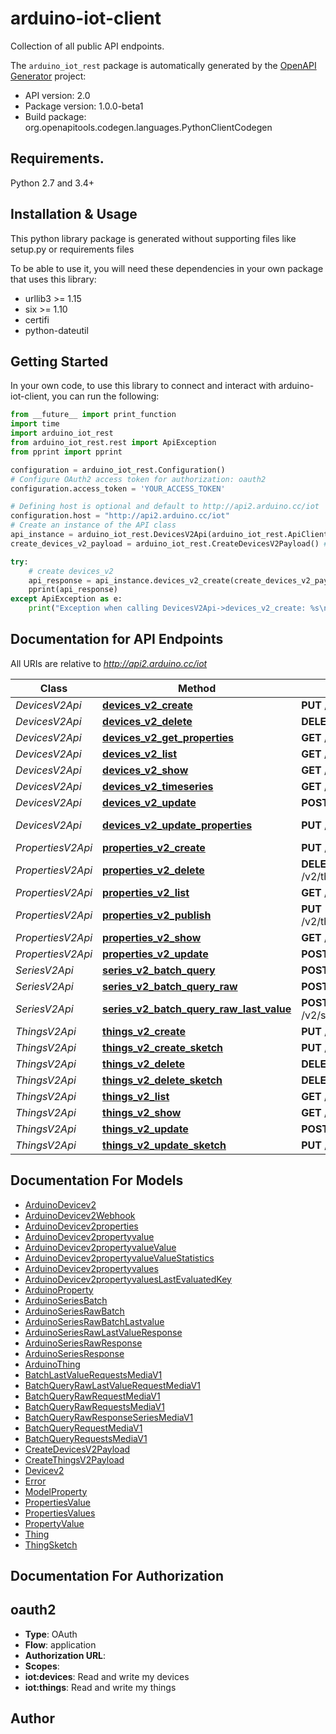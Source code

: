 # arduino-iot-client
Collection of all public API endpoints.

The `arduino_iot_rest` package is automatically generated by the [OpenAPI Generator](https://openapi-generator.tech) project:

- API version: 2.0
- Package version: 1.0.0-beta1
- Build package: org.openapitools.codegen.languages.PythonClientCodegen

## Requirements.

Python 2.7 and 3.4+

## Installation & Usage

This python library package is generated without supporting files like setup.py or requirements files

To be able to use it, you will need these dependencies in your own package that uses this library:

* urllib3 >= 1.15
* six >= 1.10
* certifi
* python-dateutil

## Getting Started

In your own code, to use this library to connect and interact with arduino-iot-client,
you can run the following:

```python
from __future__ import print_function
import time
import arduino_iot_rest
from arduino_iot_rest.rest import ApiException
from pprint import pprint

configuration = arduino_iot_rest.Configuration()
# Configure OAuth2 access token for authorization: oauth2
configuration.access_token = 'YOUR_ACCESS_TOKEN'

# Defining host is optional and default to http://api2.arduino.cc/iot
configuration.host = "http://api2.arduino.cc/iot"
# Create an instance of the API class
api_instance = arduino_iot_rest.DevicesV2Api(arduino_iot_rest.ApiClient(configuration))
create_devices_v2_payload = arduino_iot_rest.CreateDevicesV2Payload() # CreateDevicesV2Payload | DeviceV2 describes a device.

try:
    # create devices_v2
    api_response = api_instance.devices_v2_create(create_devices_v2_payload)
    pprint(api_response)
except ApiException as e:
    print("Exception when calling DevicesV2Api->devices_v2_create: %s\n" % e)

```

## Documentation for API Endpoints

All URIs are relative to *http://api2.arduino.cc/iot*

Class | Method | HTTP request | Description
------------ | ------------- | ------------- | -------------
*DevicesV2Api* | [**devices_v2_create**](arduino_iot_rest/docs/DevicesV2Api.md#devices_v2_create) | **PUT** /v2/devices | create devices_v2
*DevicesV2Api* | [**devices_v2_delete**](arduino_iot_rest/docs/DevicesV2Api.md#devices_v2_delete) | **DELETE** /v2/devices/{id} | delete devices_v2
*DevicesV2Api* | [**devices_v2_get_properties**](arduino_iot_rest/docs/DevicesV2Api.md#devices_v2_get_properties) | **GET** /v2/devices/{id}/properties | getProperties devices_v2
*DevicesV2Api* | [**devices_v2_list**](arduino_iot_rest/docs/DevicesV2Api.md#devices_v2_list) | **GET** /v2/devices | list devices_v2
*DevicesV2Api* | [**devices_v2_show**](arduino_iot_rest/docs/DevicesV2Api.md#devices_v2_show) | **GET** /v2/devices/{id} | show devices_v2
*DevicesV2Api* | [**devices_v2_timeseries**](arduino_iot_rest/docs/DevicesV2Api.md#devices_v2_timeseries) | **GET** /v2/devices/{id}/properties/{pid} | timeseries devices_v2
*DevicesV2Api* | [**devices_v2_update**](arduino_iot_rest/docs/DevicesV2Api.md#devices_v2_update) | **POST** /v2/devices/{id} | update devices_v2
*DevicesV2Api* | [**devices_v2_update_properties**](arduino_iot_rest/docs/DevicesV2Api.md#devices_v2_update_properties) | **PUT** /v2/devices/{id}/properties | updateProperties devices_v2
*PropertiesV2Api* | [**properties_v2_create**](arduino_iot_rest/docs/PropertiesV2Api.md#properties_v2_create) | **PUT** /v2/things/{id}/properties | create properties_v2
*PropertiesV2Api* | [**properties_v2_delete**](arduino_iot_rest/docs/PropertiesV2Api.md#properties_v2_delete) | **DELETE** /v2/things/{id}/properties/{pid} | delete properties_v2
*PropertiesV2Api* | [**properties_v2_list**](arduino_iot_rest/docs/PropertiesV2Api.md#properties_v2_list) | **GET** /v2/things/{id}/properties | list properties_v2
*PropertiesV2Api* | [**properties_v2_publish**](arduino_iot_rest/docs/PropertiesV2Api.md#properties_v2_publish) | **PUT** /v2/things/{id}/properties/{pid}/publish | publish properties_v2
*PropertiesV2Api* | [**properties_v2_show**](arduino_iot_rest/docs/PropertiesV2Api.md#properties_v2_show) | **GET** /v2/things/{id}/properties/{pid} | show properties_v2
*PropertiesV2Api* | [**properties_v2_update**](arduino_iot_rest/docs/PropertiesV2Api.md#properties_v2_update) | **POST** /v2/things/{id}/properties/{pid} | update properties_v2
*SeriesV2Api* | [**series_v2_batch_query**](arduino_iot_rest/docs/SeriesV2Api.md#series_v2_batch_query) | **POST** /v2/series/batch_query | batch_query series_v2
*SeriesV2Api* | [**series_v2_batch_query_raw**](arduino_iot_rest/docs/SeriesV2Api.md#series_v2_batch_query_raw) | **POST** /v2/series/batch_query_raw | batch_query_raw series_v2
*SeriesV2Api* | [**series_v2_batch_query_raw_last_value**](arduino_iot_rest/docs/SeriesV2Api.md#series_v2_batch_query_raw_last_value) | **POST** /v2/series/batch_query_raw/lastvalue | batch_query_raw_last_value series_v2
*ThingsV2Api* | [**things_v2_create**](arduino_iot_rest/docs/ThingsV2Api.md#things_v2_create) | **PUT** /v2/things | create things_v2
*ThingsV2Api* | [**things_v2_create_sketch**](arduino_iot_rest/docs/ThingsV2Api.md#things_v2_create_sketch) | **PUT** /v2/things/{id}/sketch | createSketch things_v2
*ThingsV2Api* | [**things_v2_delete**](arduino_iot_rest/docs/ThingsV2Api.md#things_v2_delete) | **DELETE** /v2/things/{id} | delete things_v2
*ThingsV2Api* | [**things_v2_delete_sketch**](arduino_iot_rest/docs/ThingsV2Api.md#things_v2_delete_sketch) | **DELETE** /v2/things/{id}/sketch | deleteSketch things_v2
*ThingsV2Api* | [**things_v2_list**](arduino_iot_rest/docs/ThingsV2Api.md#things_v2_list) | **GET** /v2/things | list things_v2
*ThingsV2Api* | [**things_v2_show**](arduino_iot_rest/docs/ThingsV2Api.md#things_v2_show) | **GET** /v2/things/{id} | show things_v2
*ThingsV2Api* | [**things_v2_update**](arduino_iot_rest/docs/ThingsV2Api.md#things_v2_update) | **POST** /v2/things/{id} | update things_v2
*ThingsV2Api* | [**things_v2_update_sketch**](arduino_iot_rest/docs/ThingsV2Api.md#things_v2_update_sketch) | **PUT** /v2/things/{id}/sketch/{sketchId} | updateSketch things_v2


## Documentation For Models

 - [ArduinoDevicev2](arduino_iot_rest/docs/ArduinoDevicev2.md)
 - [ArduinoDevicev2Webhook](arduino_iot_rest/docs/ArduinoDevicev2Webhook.md)
 - [ArduinoDevicev2properties](arduino_iot_rest/docs/ArduinoDevicev2properties.md)
 - [ArduinoDevicev2propertyvalue](arduino_iot_rest/docs/ArduinoDevicev2propertyvalue.md)
 - [ArduinoDevicev2propertyvalueValue](arduino_iot_rest/docs/ArduinoDevicev2propertyvalueValue.md)
 - [ArduinoDevicev2propertyvalueValueStatistics](arduino_iot_rest/docs/ArduinoDevicev2propertyvalueValueStatistics.md)
 - [ArduinoDevicev2propertyvalues](arduino_iot_rest/docs/ArduinoDevicev2propertyvalues.md)
 - [ArduinoDevicev2propertyvaluesLastEvaluatedKey](arduino_iot_rest/docs/ArduinoDevicev2propertyvaluesLastEvaluatedKey.md)
 - [ArduinoProperty](arduino_iot_rest/docs/ArduinoProperty.md)
 - [ArduinoSeriesBatch](arduino_iot_rest/docs/ArduinoSeriesBatch.md)
 - [ArduinoSeriesRawBatch](arduino_iot_rest/docs/ArduinoSeriesRawBatch.md)
 - [ArduinoSeriesRawBatchLastvalue](arduino_iot_rest/docs/ArduinoSeriesRawBatchLastvalue.md)
 - [ArduinoSeriesRawLastValueResponse](arduino_iot_rest/docs/ArduinoSeriesRawLastValueResponse.md)
 - [ArduinoSeriesRawResponse](arduino_iot_rest/docs/ArduinoSeriesRawResponse.md)
 - [ArduinoSeriesResponse](arduino_iot_rest/docs/ArduinoSeriesResponse.md)
 - [ArduinoThing](arduino_iot_rest/docs/ArduinoThing.md)
 - [BatchLastValueRequestsMediaV1](arduino_iot_rest/docs/BatchLastValueRequestsMediaV1.md)
 - [BatchQueryRawLastValueRequestMediaV1](arduino_iot_rest/docs/BatchQueryRawLastValueRequestMediaV1.md)
 - [BatchQueryRawRequestMediaV1](arduino_iot_rest/docs/BatchQueryRawRequestMediaV1.md)
 - [BatchQueryRawRequestsMediaV1](arduino_iot_rest/docs/BatchQueryRawRequestsMediaV1.md)
 - [BatchQueryRawResponseSeriesMediaV1](arduino_iot_rest/docs/BatchQueryRawResponseSeriesMediaV1.md)
 - [BatchQueryRequestMediaV1](arduino_iot_rest/docs/BatchQueryRequestMediaV1.md)
 - [BatchQueryRequestsMediaV1](arduino_iot_rest/docs/BatchQueryRequestsMediaV1.md)
 - [CreateDevicesV2Payload](arduino_iot_rest/docs/CreateDevicesV2Payload.md)
 - [CreateThingsV2Payload](arduino_iot_rest/docs/CreateThingsV2Payload.md)
 - [Devicev2](arduino_iot_rest/docs/Devicev2.md)
 - [Error](arduino_iot_rest/docs/Error.md)
 - [ModelProperty](arduino_iot_rest/docs/ModelProperty.md)
 - [PropertiesValue](arduino_iot_rest/docs/PropertiesValue.md)
 - [PropertiesValues](arduino_iot_rest/docs/PropertiesValues.md)
 - [PropertyValue](arduino_iot_rest/docs/PropertyValue.md)
 - [Thing](arduino_iot_rest/docs/Thing.md)
 - [ThingSketch](arduino_iot_rest/docs/ThingSketch.md)


## Documentation For Authorization


## oauth2

- **Type**: OAuth
- **Flow**: application
- **Authorization URL**: 
- **Scopes**: 
 - **iot:devices**: Read and write my devices
 - **iot:things**: Read and write my things


## Author




